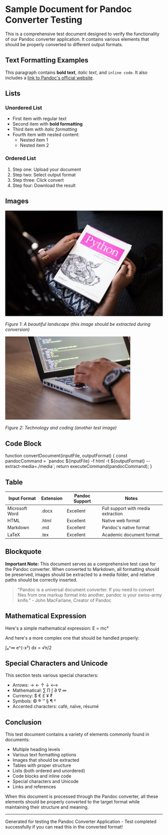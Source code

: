 # Sample Document for Pandoc Converter Testing

This is a comprehensive test document designed to verify the functionality of our Pandoc converter application. It contains various elements that should be properly converted to different output formats.

## Text Formatting Examples

This paragraph contains **bold text**, *italic text*, and `inline code`. It also includes a [link to Pandoc's official website](https://pandoc.org).

## Lists

### Unordered List

- First item with regular text
- Second item with **bold formatting**
- Third item with *italic formatting*
- Fourth item with nested content:
  - Nested item 1
  - Nested item 2

### Ordered List

1.  Step one: Upload your document
2.  Step two: Select output format
3.  Step three: Click convert
4.  Step four: Download the result

## Images

<div class="image-container">

![Sample landscape image](output\26ed3d35-8f2c-40f8-92e7-6d4dba617cb3\media/34d9ea8795f10b4be125c77e110108f86b197cbe.jpg)

*Figure 1: A beautiful landscape (this image should be extracted during conversion)*

</div>

<div class="image-container">

![Technology image](output\26ed3d35-8f2c-40f8-92e7-6d4dba617cb3\media/e68b9be37bb0dba61153304c636e17a5dad9c099.jpg)

*Figure 2: Technology and coding (another test image)*

</div>

## Code Block

<div class="code-block">

function convertDocument(inputFile, outputFormat) { const pandocCommand = \`pandoc \${inputFile} -f html -t \${outputFormat} --extract-media=./media\`; return executeCommand(pandocCommand); }

</div>

## Table

| Input Format   | Extension | Pandoc Support | Notes                              |
|----------------|-----------|----------------|------------------------------------|
| Microsoft Word | .docx     | Excellent      | Full support with media extraction |
| HTML           | .html     | Excellent      | Native web format                  |
| Markdown       | .md       | Excellent      | Pandoc's native format             |
| LaTeX          | .tex      | Excellent      | Academic document format           |

## Blockquote

<div class="highlight">

**Important Note:** This document serves as a comprehensive test case for the Pandoc converter. When converted to Markdown, all formatting should be preserved, images should be extracted to a media folder, and relative paths should be correctly inserted.

</div>

> "Pandoc is a universal document converter. If you need to convert files from one markup format into another, pandoc is your swiss-army knife." - John MacFarlane, Creator of Pandoc

## Mathematical Expression

Here's a simple mathematical expression: E = mc²

And here's a more complex one that should be handled properly:

∫₀^∞ e^(-x²) dx = √π/2

## Special Characters and Unicode

This section tests various special characters:

- Arrows: → ← ↑ ↓ ⟷
- Mathematical: ∑ ∏ ∫ ∂ ∇ ∞
- Currency: \$ € £ ¥ ₹
- Symbols: © ® ™ § ¶ †
- Accented characters: café, naïve, résumé

## Conclusion

This test document contains a variety of elements commonly found in documents:

- Multiple heading levels
- Various text formatting options
- Images that should be extracted
- Tables with proper structure
- Lists (both ordered and unordered)
- Code blocks and inline code
- Special characters and Unicode
- Links and references

When this document is processed through the Pandoc converter, all these elements should be properly converted to the target format while maintaining their structure and meaning.

------------------------------------------------------------------------

<span class="small">Generated for testing the Pandoc Converter Application - Test completed successfully if you can read this in the converted format!</span>
